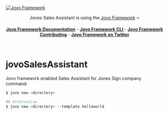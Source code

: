 [![Jovo Framework](https://www.jovo.tech/img/github-logo.png)](https://www.jovo.tech)

<p align="center">Jones Sales Assistant is using the  <a href="https://github.com/jovotech/jovo-framework-nodejs">Jovo Framework</a> ⭐️</p>

<p align="center">
<a href="https://www.jovo.tech/framework/docs/"><strong>Jovo Framework Documentation</strong></a> -
<a href="https://github.com/jovotech/jovo-cli"><strong>Jovo Framework CLI </strong></a> - <a href="https://github.com/jovotech/jovo-framework-nodejs/blob/master/CONTRIBUTING.md"><strong>Jovo Framework Contributing</strong></a> - <a href="https://twitter.com/jovotech"><strong>Jovo Framework on Twitter</strong></a></p>
<br/>

# jovoSalesAssistant

Jovo framework enabled Sales Assistant for Jones Sign company
command:

```sh
$ jovo new <directory>

## Alternative
$ jovo new <directory> --template helloworld
```


